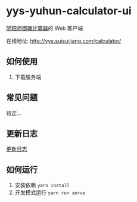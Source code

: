 # yys-yuhun-calculator-ui

[阴阳师御魂计算器](https://github.com/jiajunsu/calculator_of_Onmyoji)的 Web 客户端

在线地址: http://yys.suisuijiang.com/calculator/

## 如何使用

1. 下载服务端

## 常见问题

待定...

## 更新日志

[更新日志](./changelog.md)

## 如何运行

1. 安装依赖 `yarn install`
2. 开发模式运行 `yarn run serve`


